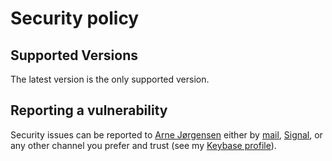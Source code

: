 # Security policy

## Supported Versions

The latest version is the only supported version.

## Reporting a vulnerability

Security issues can be reported to [Arne Jørgensen](https://github.com/arnested)
either by [mail](mailto:arne@arnested.dk), [Signal](https://signal.me/#p/+4521650113), or any other channel you prefer and
trust (see my [Keybase profile](https://keybase.io/arnested)).
